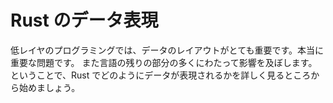 <!--
# Data Representation in Rust
-->

# Rust のデータ表現
<!--
Low-level programming cares a lot about data layout. It's a big deal. It also
pervasively influences the rest of the language, so we're going to start by
digging into how data is represented in Rust.
-->

低レイヤのプログラミングでは、データのレイアウトがとても重要です。本当に重要な問題です。
また言語の残りの部分の多くにわたって影響を及ぼします。
ということで、Rust でどのようにデータが表現されるかを詳しく見るところから始めましょう。
